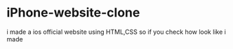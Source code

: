 # iPhone-website-clone
i made a ios official website using HTML,CSS so if you check how look like i made
